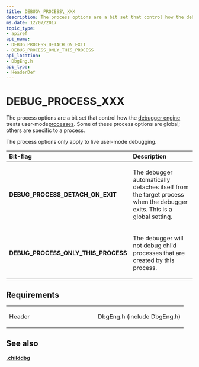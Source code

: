 ```yaml
---
title: DEBUG\_PROCESS\_XXX
description: The process options are a bit set that control how the debugger engine treats user-modeprocesses. Some of these process options are global; others are specific to a process.
ms.date: 12/07/2017
topic_type:
- apiref
api_name:
- DEBUG_PROCESS_DETACH_ON_EXIT
- DEBUG_PROCESS_ONLY_THIS_PROCESS
api_location:
- DbgEng.h
api_type:
- HeaderDef
---
```


# DEBUG\_PROCESS\_XXX


The process options are a bit set that control how the [debugger engine](./introduction.md#debugger-engine) treats user-mode[processes](./controlling-threads-and-processes.md#processes). Some of these process options are global; others are specific to a process.

The process options only apply to live user-mode debugging.

<table>
<colgroup>
<col width="50%" />
<col width="50%" />
</colgroup>
<thead>
<tr class="header">
<th align="left">Bit-flag</th>
<th align="left">Description</th>
</tr>
</thead>
<tbody>
<tr class="odd">
<td align="left"><span id="DEBUG_PROCESS_DETACH_ON_EXIT"></span><span id="debug_process_detach_on_exit"></span>
<strong>DEBUG_PROCESS_DETACH_ON_EXIT</strong></td>
<td align="left"><p>The debugger automatically detaches itself from the target process when the debugger exits. This is a global setting.</p></td>
</tr>
<tr class="even">
<td align="left"><span id="DEBUG_PROCESS_ONLY_THIS_PROCESS"></span><span id="debug_process_only_this_process"></span>
<strong>DEBUG_PROCESS_ONLY_THIS_PROCESS</strong></td>
<td align="left"><p>The debugger will not debug child processes that are created by this process.</p></td>
</tr>
</tbody>
</table>

## Requirements

<table>
<colgroup>
<col width="50%" />
<col width="50%" />
</colgroup>
<tbody>
<tr class="odd">
<td align="left"><p>Header</p></td>
<td align="left">DbgEng.h (include DbgEng.h)</td>
</tr>
</tbody>
</table>

## <span id="see_also"></span>See also


[**.childdbg**](./-childdbg--debug-child-processes-.md)

 

